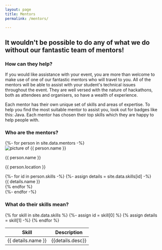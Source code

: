 ```yaml
---
layout: page
title: Mentors
permalink: /mentors/

---
```


## It wouldn't be possible to do any of what we do without our fantastic team of mentors!

### How can they help?

If you would like assistance with your event, you are more than welcome to make use of one of our fantastic mentors who will travel to you. All of the mentors will be able to assist with your student's technical issues throughout the event. They are well versed with the nature of hackathons, both as attendees and organisers, so have a wealth of experience.

Each mentor has their own unique set of skills and areas of expertise. To help you find the most suitable mentor to assist you, look out for badges like this: <span class="skill skill-java">Java</span>. Each mentor has chosen their top skills which they are happy to help people with.

### Who are the mentors?

<div class="item-container">
  {%- for person in site.data.mentors -%}
  <div class="item">
    <img class="picture" src="{{ person.picture | relative_url }}" alt="picture of {{ person.name }}">
    <div class="info">
      <p class="name">{{ person.name }}</p>
      <p class="location">{{ person.location }}</p>
      <div class="skills-container">
        {%- for id in person.skills -%}
          {%- assign details = site.data.skills[id] -%}
          <div class="skill skill-{{ id }}" title="{{ details.desc }}">{{ details.name }}</div>
        {% endfor %}
      </div>
    </div>
  </div>
  {%- endfor -%}
</div>

### What do their skills mean?

<table>
  <thead><tr>
      <th>Skill</th>
      <th>Description</th>
  </tr></thead>
  <tbody>
{% for skill in site.data.skills %}
  {%- assign id = skill[0] %} {% assign details = skill[1] -%}
  <tr><td>
    <div class="skill skill-{{id}}">{{ details.name }}</div>
  </td><td>
    {{details.desc}}
  </td></tr>
{% endfor %}
  </tbody>
</table>

<!-- define colours for each language, this must be inline because liquid does not work in SCSS -->
<style>
{% for skill in site.data.skills %}
  {%- assign id = skill[0] -%}
  {%- assign details = skill[1] -%}
  .skill.skill-{{ id }} { color: {{ details.fg_colour }}; background: {{ details.bg_colour }}; }
{% endfor %}
</style>
